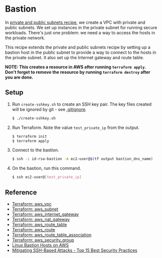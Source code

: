 # Bastion

In [private and public subnets recipe](../public-private-subnets), we create a VPC with private and public subnets. We set up instances in the private subnet for running secure workloads. There's just one problem: we need a way to access the hosts in the private network.

This recipe extends the private and public subnets recipe by setting up a bastion host in the public subnet to provide a way to connect to the hosts in the private subnet. It also set up the Internet gateway and route table.

**NOTE: This creates a resource in AWS after running `terraform apply`. Don't forget to remove the resource by running `terraform destroy` after you are done.**

## Setup

1. Run `create-sshkey.sh` to create an SSH key pair. The key files created will be ignored by git - see [.gitignore](.gitignore). 

   ```bash
   $ ./create-sshkey.sh
   ```
   
1. Run Terraform. Note the value `test_private_ip` from the output.

   ```bash
   $ terraform init
   $ terraform apply
   ```

1. Connect to the bastion.

   ```bash
   $ ssh -i id-rsa-bastion -A ec2-user@$(tf output bastion_dns_name)
   ```

1. On the bastion, run this command.

   ```bash
   $ ssh ec2-user@[test_private_ip]
   ```

## Reference

* [Terraform: aws_vpc](https://registry.terraform.io/providers/hashicorp/aws/latest/docs/resources/vpc)
* [Terraform: aws_subnet](https://registry.terraform.io/providers/hashicorp/aws/latest/docs/resources/subnet)
* [Terraform: aws_internet_gateway](https://registry.terraform.io/providers/hashicorp/aws/latest/docs/resources/internet_gateway)
* [Terraform: aws_nat_gateway](https://registry.terraform.io/providers/hashicorp/aws/latest/docs/resources/nat_gateway)
* [Terraform: aws_route_table](https://registry.terraform.io/providers/hashicorp/aws/latest/docs/resources/route_table)
* [Terraform: aws_route](https://registry.terraform.io/providers/hashicorp/aws/latest/docs/resources/route)
* [Terraform: aws_route_table_association](https://registry.terraform.io/providers/hashicorp/aws/latest/docs/resources/route_table_association)
* [Terraform: aws_security_group](https://registry.terraform.io/providers/hashicorp/aws/latest/docs/resources/security_group)
* [Linux Bastion Hosts on AWS](https://aws.amazon.com/quickstart/architecture/linux-bastion/)
* [Mitigating SSH-Based Attacks - Top 15 Best Security Practices](https://securitytrails.com/blog/mitigating-ssh-based-attacks-top-15-best-security-practices)
